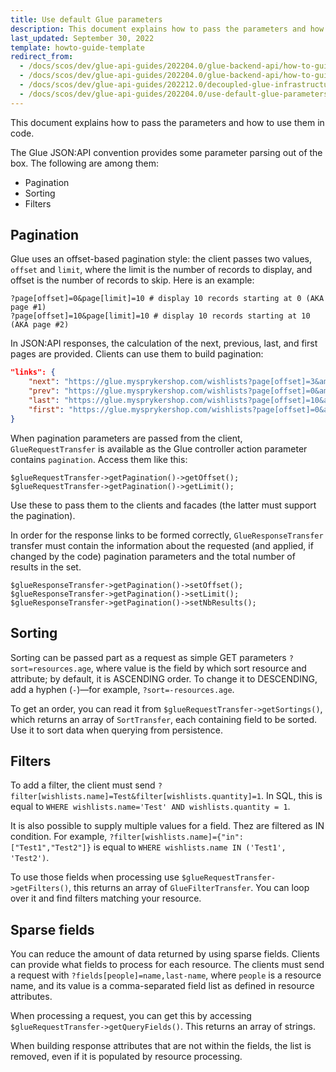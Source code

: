 ```yaml
---
title: Use default Glue parameters
description: This document explains how to pass the parameters and how to use them in code
last_updated: September 30, 2022
template: howto-guide-template
redirect_from:
  - /docs/scos/dev/glue-api-guides/202204.0/glue-backend-api/how-to-guides/glue-parameters-usage.html
  - /docs/scos/dev/glue-api-guides/202204.0/glue-backend-api/how-to-guides/how-to-use-ootb-glue-parameters.html
  - /docs/scos/dev/glue-api-guides/202212.0/decoupled-glue-infrastructure/how-to-guides/how-to-use-ootb-glue-parameters.html
  - /docs/scos/dev/glue-api-guides/202204.0/use-default-glue-parameters.html
---
```


This document explains how to pass the parameters and how to use them in code.

The Glue JSON:API convention provides some parameter parsing out of the box. The following are among them:
* Pagination
* Sorting
* Filters

## Pagination

Glue uses an offset-based pagination style: the client passes two values, `offset` and `limit`, where the limit is the number of records to display, and offset is the number of records to skip. Here is an example:

```
?page[offset]=0&page[limit]=10 # display 10 records starting at 0 (AKA page #1)
?page[offset]=10&page[limit]=10 # display 10 records starting at 10 (AKA page #2)
```

In JSON:API responses, the calculation of the next, previous, last, and first pages are provided. Clients can use them to build pagination:

```json
"links": {
    "next": "https://glue.mysprykershop.com/wishlists?page[offset]=3&amp;page[limit]=2",
    "prev": "https://glue.mysprykershop.com/wishlists?page[offset]=0&amp;page[limit]=2",
    "last": "https://glue.mysprykershop.com/wishlists?page[offset]=10&amp;page[limit]=2",
    "first": "https://glue.mysprykershop.com/wishlists?page[offset]=0&amp;page[limit]=2"
}
```

When pagination parameters are passed from the client, `GlueRequestTransfer` is available as the Glue controller action parameter contains `pagination`. Access them like this:

```
$glueRequestTransfer->getPagination()->getOffset();
$glueRequestTransfer->getPagination()->getLimit();
```

Use these to pass them to the clients and facades (the latter must support the pagination).

In order for the response links to be formed correctly, `GlueResponseTransfer` transfer must contain the information about the requested (and applied, if changed by the code) pagination parameters and the total number of results in the set.

```
$glueResponseTransfer->getPagination()->setOffset();
$glueResponseTransfer->getPagination()->setLimit();
$glueResponseTransfer->getPagination()->setNbResults();
```

## Sorting

Sorting can be passed part as a request as simple GET parameters `?sort=resources.age`, where value is the field by which sort resource and attribute; by default, it is ASCENDING order. To change it to DESCENDING, add a hyphen (`-`)—for example, `?sort=-resources.age`.

To get an order, you can read it from `$glueRequestTransfer->getSortings()`, which returns an array of `SortTransfer`, each containing field to be sorted. Use it to sort data when querying from persistence.

## Filters

To add a filter, the client must send `?filter[wishlists.name]=Test&filter[wishlists.quantity]=1`. In SQL, this is equal to `WHERE wishlists.name='Test' AND wishlists.quantity = 1`.

It is also possible to supply multiple values for a field. Thez are filtered as IN condition. For example, `?filter[wishlists.name]={"in": ["Test1","Test2"]}` is equal to `WHERE wishlists.name IN ('Test1', 'Test2')`.

To use those fields when processing use `$glueRequestTransfer->getFilters()`, this returns an array of `GlueFilterTransfer`. You can loop over it and find filters matching your resource.

## Sparse fields

You can reduce the amount of data returned by using sparse fields. Clients can provide what fields to process for each resource. The clients must send a request with `?fields[people]=name,last-name`, where `people` is a resource name, and its value is a comma-separated field list as defined in resource attributes.

When processing a request, you can get this by accessing `$glueRequestTransfer->getQueryFields()`. This returns an array of strings.

When building response attributes that are not within the fields, the list is removed, even if it is populated by resource processing.
